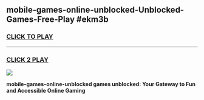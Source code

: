 
## mobile-games-online-unblocked-Unblocked-Games-Free-Play #ekm3b
<h3>
<a href="https://us.freeplayer.one?title=mobile-games-online-unblocked&ref=9M">CLICK TO PLAY</a></h3>
<hr>

<h3>
<a href="https://us.freeplayer.one?title=mobile-games-online-unblocked&ref=9M">CLICK 2 PLAY</a>
  
</h3>

<a href="https://us.freeplayer.one?title=mobile-games-online-unblocked&ref=9M"><img src="https://clearcache.store/games.png"></a>


**mobile-games-online-unblocked games unblocked: Your Gateway to Fun and Accessible Online Gaming**
